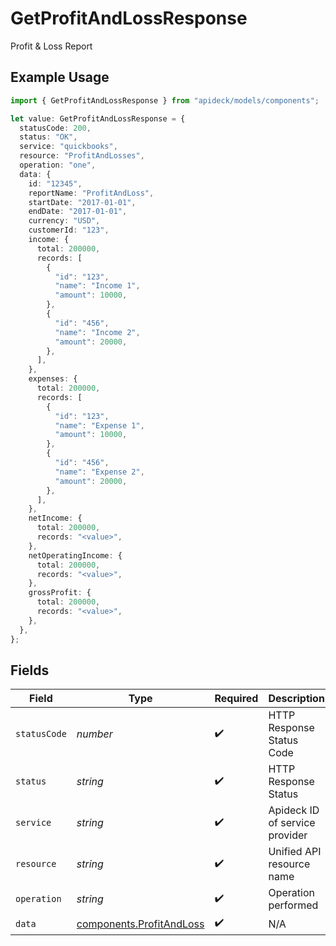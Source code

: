 # GetProfitAndLossResponse

Profit & Loss Report

## Example Usage

```typescript
import { GetProfitAndLossResponse } from "apideck/models/components";

let value: GetProfitAndLossResponse = {
  statusCode: 200,
  status: "OK",
  service: "quickbooks",
  resource: "ProfitAndLosses",
  operation: "one",
  data: {
    id: "12345",
    reportName: "ProfitAndLoss",
    startDate: "2017-01-01",
    endDate: "2017-01-01",
    currency: "USD",
    customerId: "123",
    income: {
      total: 200000,
      records: [
        {
          "id": "123",
          "name": "Income 1",
          "amount": 10000,
        },
        {
          "id": "456",
          "name": "Income 2",
          "amount": 20000,
        },
      ],
    },
    expenses: {
      total: 200000,
      records: [
        {
          "id": "123",
          "name": "Expense 1",
          "amount": 10000,
        },
        {
          "id": "456",
          "name": "Expense 2",
          "amount": 20000,
        },
      ],
    },
    netIncome: {
      total: 200000,
      records: "<value>",
    },
    netOperatingIncome: {
      total: 200000,
      records: "<value>",
    },
    grossProfit: {
      total: 200000,
      records: "<value>",
    },
  },
};
```

## Fields

| Field                                                                | Type                                                                 | Required                                                             | Description                                                          | Example                                                              |
| -------------------------------------------------------------------- | -------------------------------------------------------------------- | -------------------------------------------------------------------- | -------------------------------------------------------------------- | -------------------------------------------------------------------- |
| `statusCode`                                                         | *number*                                                             | :heavy_check_mark:                                                   | HTTP Response Status Code                                            | 200                                                                  |
| `status`                                                             | *string*                                                             | :heavy_check_mark:                                                   | HTTP Response Status                                                 | OK                                                                   |
| `service`                                                            | *string*                                                             | :heavy_check_mark:                                                   | Apideck ID of service provider                                       | quickbooks                                                           |
| `resource`                                                           | *string*                                                             | :heavy_check_mark:                                                   | Unified API resource name                                            | ProfitAndLosses                                                      |
| `operation`                                                          | *string*                                                             | :heavy_check_mark:                                                   | Operation performed                                                  | one                                                                  |
| `data`                                                               | [components.ProfitAndLoss](../../models/components/profitandloss.md) | :heavy_check_mark:                                                   | N/A                                                                  |                                                                      |